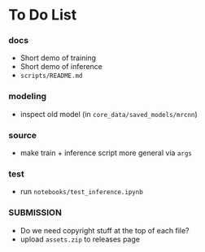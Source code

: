 # To Do List

### docs

- Short demo of training
- Short demo of inference
- `scripts/README.md`

### modeling

- inspect old model (in `core_data/saved_models/mrcnn`)

### source

- make train + inference script more general via `args`

### test

- run `notebooks/test_inference.ipynb`

### SUBMISSION

- Do we need copyright stuff at the top of each file?
- upload `assets.zip` to releases page
